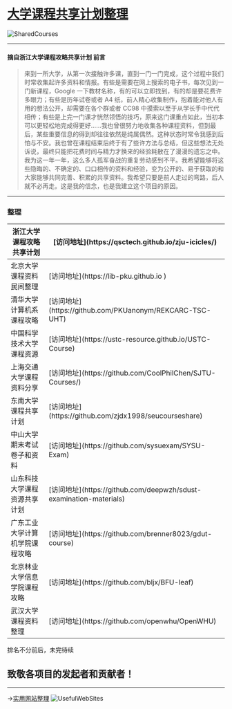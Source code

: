 # [大学课程共享计划整理](https://ctrlcoder.github.io/SharedCourses/)  
![SharedCourses](https://i.loli.net/2019/05/22/5ce4a722713b648959.png)

---

#### 摘自浙江大学课程攻略共享计划 前言
> 来到一所大学，从第一次接触许多课，直到一门一门完成，这个过程中我们时常收集起许多资料和情报。有些是需要在网上搜索的电子书，每次见到一门新课程，Google 一下教材名称，有的可以立即找到，有的却是要花费许多眼力；有些是历年试卷或者 A4 纸，前人精心收集制作，抱着能对他人有用的想法公开，却需要在各个群或者 CC98 中摸索以至于从学长手中代代相传；有些是上完一门课才恍然领悟的技巧，原来这门课重点如此，当初本可以更轻松地完成得更好……我也曾很努力地收集各种课程资料，但到最后，某些重要信息的得到却往往依然是纯属偶然。这种状态时常令我感到后怕与不安。我也曾在课程结束后终于有了些许方法与总结，但这些想法无处诉说，最终只能把花费时间与精力才换来的经验耗散在了漫漫的遗忘之中。我为这一年一年，这么多人孤军奋战的重复劳动感到不平。我希望能够将这些隐晦的、不确定的、口口相传的资料和经验，变为公开的、易于获取的和大家能够共同完善、积累的共享资料。我希望只要是前人走过的弯路，后人就不必再走。这是我的信念，也是我建立这个项目的原因。

---

### 整理 

 
| 浙江大学课程攻略共享计划    | \[访问地址\]\(https://qsctech\.github\.io/zju\-icicles/\)                 |
|-----------------|-----------------------------------------------------------------------|
| 北京大学课程资料民间整理    | \[访问地址\]\(https://lib\-pku\.github\.io \)                             |
| 清华大学计算机系课程攻略    | \[访问地址\]\(https://github\.com/PKUanonym/REKCARC\-TSC\-UHT\)           |
| 中国科学技术大学课程资源    | \[访问地址\]\(https://ustc\-resource\.github\.io/USTC\-Course\)           |
| 上海交通大学课程资料分享    | \[访问地址\]\(https://github\.com/CoolPhilChen/SJTU\-Courses/\)           |
| 东南大学课程共享计划      | \[访问地址\]\(https://github\.com/zjdx1998/seucourseshare\)               |
| 中山大学期末考试卷子和资料   | \[访问地址\]\(https://github\.com/sysuexam/SYSU\-Exam\)                   |
| 山东科技大学课程资源共享计划  | \[访问地址\]\(https://github\.com/deepwzh/sdust\-examination\-materials\) |
| 广东工业大学计算机学院课程攻略 | \[访问地址\]\(https://github\.com/brenner8023/gdut\-course\)              |
| 北京林业大学信息学院课程攻略  | \[访问地址\]\(https://github\.com/bljx/BFU\-leaf\)                        |
| 武汉大学课程资料整理      | \[访问地址\]\(https://github\.com/openwhu/OpenWHU\)                       |



排名不分前后，未完待续

## 致敬各项目的发起者和贡献者！
---
->[实用网站整理](https://ctrlcoder.github.io/UsefulWebSites/)
![UsefulWebSites](https://i.loli.net/2019/05/21/5ce3868cd133646786.png)
